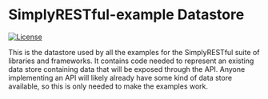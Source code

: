# SimplyRESTful-example Datastore
[![License](https://img.shields.io/badge/License-Apache%202.0-blue.svg?style=plastic)](https://opensource.org/licenses/Apache-2.0)

This is the datastore used by all the examples for the SimplyRESTful suite of libraries and frameworks. It contains code needed to represent an existing data store containing data that will be exposed through the API. Anyone implementing an API will likely already have some kind of data store available, so this is only needed to make the examples work.
